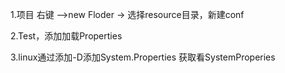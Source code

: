 1.项目 右键 -->new Floder -> 选择resource目录，新建conf

2.Test，添加加载Properties


3.linux通过添加-D添加System.Properties
获取看SystemProperies